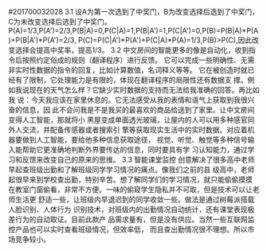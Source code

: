 #201700032028
3.1
设A为第一次选到了中奖门，B为改变选择后选到了中奖门，C为未改变选择后选到了中奖门。
P(A)=1/3,P(A')=2/3,P(B|A)=0,P(C|A)=1,P(B|A')=1,P(C|A')=0,P(B)=P(B|A)*P(A)+P(B|A')*P(A')=2/3,
P(C)=P(C|A')*P(A')+P(C|A)*P(A)=1/3,P(B)>P(C),因此改变选择会提高中奖率，提高1/3。
3.2
中文房间的智能更多的像是自动化，收到指令后按照约定俗成的规则（翻译程序）进行反馈。
它可以完成一些明确性、无需非实时性数据的指令的回复，比如计算数值，名词释义等等。
它在被创造时就已经有了限制，它处理能力是有限的，体现在翻译程序的局限性还有数据支
撑。例如我说现在的天气怎么样？它缺少实时数据的支持而无法给我准确的回答。再比如我
说：今天我应该在家里休息的。它无法感受从我的表情和语气上获取到我很兴奋的信息，因
此不会问我是不是我买的最喜欢的商品给送到了家里。让中文房间变得人工智能，那就将小
黑屋变成单面透光玻璃，让屋内的人可以用多种感官同外人交流，并配备传感器或者搜索引
擎等获取现实生活中的实时数据。对应着机器要做到人工智能，要给他多种信息获取途径，
视觉、听觉、触觉等多种信号输入能帮助它更准确地判断外界要传达的信息，同时要具有学
习认知能力，通过学习和反馈来改变自己的原来的思维。
3.3
智能课堂监控
创意解决了很多高中老师早起查班级出勤和了解班级同学学习情况的痛点。像我们之前的县
级高中，老师起很早来到学校查出勤，特别辛苦。想了解同学们的学习情况，就只能偷偷摸摸
在教室门窗偷看，非常不方便。一味的偷窥学生隐私并不可取，但是技术可以让老师生活更
舒适一些，让班级内早退迟到的同学收敛一些。做法是通过树莓派搭载人脸识别、人体行为
识别技术，对班级内的出勤情况自动统计，还有课堂表现极差行为的自动取证。目前此款产
品需求量有，但是没有供应。当然一些互联网监控产品也可以实时查看班级情况，但效率低，
而且查出勤情况很不理想。所以市场竞争较小。
